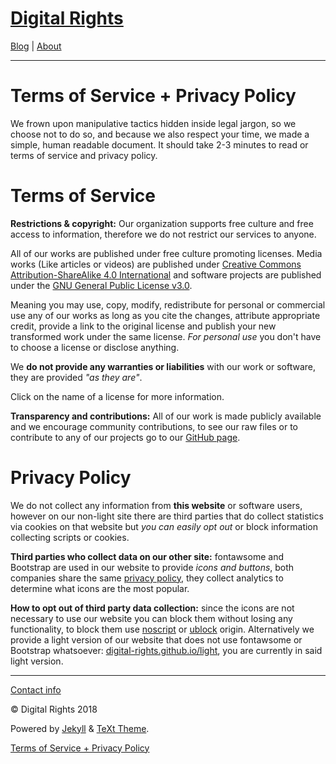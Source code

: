 # [Digital Rights](https://digital-rights.github.io/light/)

[Blog](https://digital-rights.github.io/light/archive) | [About](https://digital-rights.github.io/light/about)


---


# Terms of Service + Privacy Policy

We frown upon manipulative tactics hidden inside legal jargon, so we choose not to do so, and because we also respect your time, we made a simple, human readable document. It should take 2-3 minutes to read or terms of service and privacy policy.



# Terms of Service

**Restrictions & copyright:** Our organization supports free culture and free access to information, therefore we do not restrict our services to anyone.

All of our works are published under free culture promoting licenses. Media works (Like articles or videos) are published under [Creative Commons Attribution-ShareAlike 4.0 International](https://creativecommons.org/licenses/by-sa/4.0/) and software projects are published under the [GNU General Public License v3.0](https://www.gnu.org/licenses/quick-guide-gplv3.html).

Meaning you may use, copy, modify, redistribute for personal or commercial use any of our works as long as you cite the changes, attribute appropriate credit, provide a link to the original license and publish your new transformed work under the same license. _For personal use_ you don't have to choose a license or disclose anything.

We **do not provide any warranties or liabilities** with our work or software, they are provided _"as they are"_.

Click on the name of a license for more information.

**Transparency and contributions:** All of our work is made publicly available and we encourage community contributions, to see our raw files or to contribute to any of our projects go to our [GitHub page](https://github.com/digital-rights).



# Privacy Policy

We do not collect any information from **this website** or software users, however on our non-light site there are third parties that do collect statistics via cookies on that website but _you can easily opt out_ or block information collecting scripts or cookies.

**Third parties who collect data on our other site:** fontawsome and Bootstrap are used in our website to provide _icons and buttons_, both companies share the same [privacy policy](https://www.bootstrapcdn.com/privacy-policy/), they collect analytics to determine what icons are the most popular.

**How to opt out of third party data collection:** since the icons are not necessary to use our website you can block them without losing any functionality, to block them use [noscript](https://github.com/hackademix/noscript/) or [ublock](https://github.com/gorhill/uBlock) origin. Alternatively we provide a light version of our website that does not use fontawsome or Bootstrap whatsoever: [digital-rights.github.io/light](https://digital-rights.github.io/light/), you are currently in said light version.



---

[Contact info](https://digital-rights.github.io/light/contact)

© Digital Rights 2018

Powered by [Jekyll](https://jekyllrb.com) & [TeXt Theme](https://github.com/kitian616/jekyll-TeXt-theme).

[Terms of Service + Privacy Policy](https://digital-rights.github.io/light/policy.html)